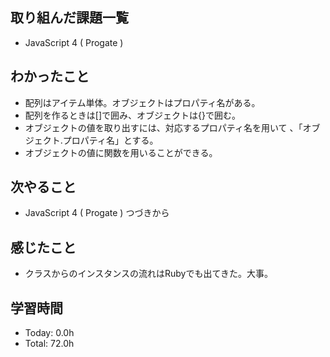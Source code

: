 ## 取り組んだ課題一覧
- JavaScript 4 ( Progate ) 
## わかったこと
- 配列はアイテム単体。オブジェクトはプロパティ名がある。
- 配列を作るときは[]で囲み、オブジェクトは{}で囲む。
- オブジェクトの値を取り出すには、対応するプロパティ名を用いて 、「オブジェクト.プロパティ名」とする。
- オブジェクトの値に関数を用いることができる。
## 次やること
- JavaScript 4 ( Progate ) つづきから
## 感じたこと
- クラスからのインスタンスの流れはRubyでも出てきた。大事。
## 学習時間
- Today: 0.0h
- Total: 72.0h
